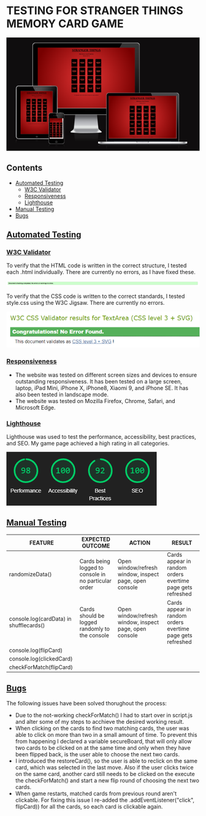 # TESTING FOR STRANGER THINGS MEMORY CARD GAME

![Am I responsive](readme-images/responsiveness.png)


## Contents
 * [Automated Testing](#automatedtesting)
    * [W3C Validator](#w3cvalidator)
    * [Responsiveness](#responsivness)
    * [Lighthouse](#lighthouse)
* [Manual Testing](#manualtesting)
* [Bugs](#bugs)

## [Automated Testing](#automatedtesting)

### [W3C Validator](#w3cvalidator)

To verify that the HTML code is written in the correct structure, I tested each .html individually. There are currently no errors, as I have fixed these.

![W3C Validator](readme-images/w3c.validator.png)

To verify that the CSS code is written to the correct standards, I tested style.css using the W3C Jigsaw. There are currently no errors.

![CSS Validator](readme-images/css.validator.png)

### [Responsiveness](#responsivness)

* The website was tested on different screen sizes and devices to ensure outstanding responsiveness. It has been tested on a large screen, laptop, iPad Mini, iPhone X, iPhone8, Xiaomi 9, and iPhone SE. It has also been tested in landscape mode.
* The website was tested on Mozilla Firefox, Chrome, Safari, and Microsoft Edge.

### [Lighthouse](#lighthouse)

Lighthouse was used to test the performance, accessibility, best practices, and SEO. My game page achieved a high rating in all categories.

![Lighthouse](readme-images/lighthouse.png)

## [Manual Testing](#manualtesting)

| FEATURE | EXPECTED OUTCOME| ACTION | RESULT |
| -------------              | -------------                                | ------------- | ------------- |
| randomizeData() | Cards being logged to console in no particular order | Open window/refresh window, inspect page, open console | Cards appear in random orders evertime page gets refreshed|
| console.log(cardData) in shufflecards()| Cards should be logged randomly to the console | Open window/refresh window, inspect page, open console | Cards appear in random orders evertime page gets refreshed|
|  console.log(flipCard) | 
| console.log(clickedCard)|
| checkForMatch(flipCard) |

## [Bugs](#bugs)

The following issues have been solved thorughout the process:
* Due to the not-working checkForMatch() I had to start over in script.js and alter some of my steps to acchieve the desired working result.
* When clicking on the cards to find two matching cards, the user was able to click on more than two in a small amount of time. To prevent this from happening I declared a variable secureBoard, that will only allow two cards to be clicked on at the same time and only when they have been flipped back, is the user able to choose the next two cards.
* I introduced the restoreCard(), so the user is able to reclick on the same card, which was selected in the last move. Also if the user clicks twice on the same card, another card still needs to be clicked on the execute the checkForMatch() and start a new flip round of choosing the next two cards.
* When game restarts, matched cards from previous round aren't clickable. For fixing this issue I re-added the .addEventListener("click", flipCard)) for all the cards, so each card is clickable again.
